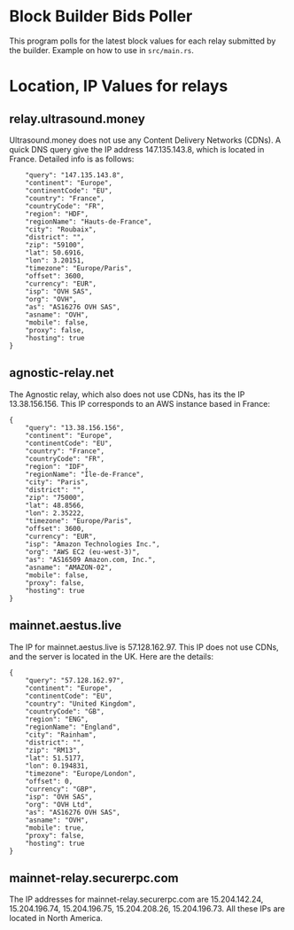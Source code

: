 # Block Builder Bids Poller 
This program polls for the latest block values for each relay submitted by the builder. Example on how to use in `src/main.rs`.

# Location, IP Values for relays

## relay.ultrasound.money

Ultrasound.money does not use any Content Delivery Networks (CDNs). A quick DNS query give the IP address 147.135.143.8, which is located in France. Detailed info is as follows:
```{
    "query": "147.135.143.8",
    "continent": "Europe",
    "continentCode": "EU",
    "country": "France",
    "countryCode": "FR",
    "region": "HDF",
    "regionName": "Hauts-de-France",
    "city": "Roubaix",
    "district": "",
    "zip": "59100",
    "lat": 50.6916,
    "lon": 3.20151,
    "timezone": "Europe/Paris",
    "offset": 3600,
    "currency": "EUR",
    "isp": "OVH SAS",
    "org": "OVH",
    "as": "AS16276 OVH SAS",
    "asname": "OVH",
    "mobile": false,
    "proxy": false,
    "hosting": true
}
```

## agnostic-relay.net
The Agnostic relay, which also does not use CDNs, has its the IP 13.38.156.156. This IP corresponds to an AWS instance based in France:
```
{
    "query": "13.38.156.156",
    "continent": "Europe",
    "continentCode": "EU",
    "country": "France",
    "countryCode": "FR",
    "region": "IDF",
    "regionName": "Île-de-France",
    "city": "Paris",
    "district": "",
    "zip": "75000",
    "lat": 48.8566,
    "lon": 2.35222,
    "timezone": "Europe/Paris",
    "offset": 3600,
    "currency": "EUR",
    "isp": "Amazon Technologies Inc.",
    "org": "AWS EC2 (eu-west-3)",
    "as": "AS16509 Amazon.com, Inc.",
    "asname": "AMAZON-02",
    "mobile": false,
    "proxy": false,
    "hosting": true
}
```

## mainnet.aestus.live
The IP for mainnet.aestus.live is 57.128.162.97. This IP does not use CDNs, and the server is located in the UK. Here are the details:
```
{
    "query": "57.128.162.97",
    "continent": "Europe",
    "continentCode": "EU",
    "country": "United Kingdom",
    "countryCode": "GB",
    "region": "ENG",
    "regionName": "England",
    "city": "Rainham",
    "district": "",
    "zip": "RM13",
    "lat": 51.5177,
    "lon": 0.194831,
    "timezone": "Europe/London",
    "offset": 0,
    "currency": "GBP",
    "isp": "OVH SAS",
    "org": "OVH Ltd",
    "as": "AS16276 OVH SAS",
    "asname": "OVH",
    "mobile": true,
    "proxy": false,
    "hosting": true
}
```

## mainnet-relay.securerpc.com
The IP addresses for mainnet-relay.securerpc.com are 15.204.142.24, 15.204.196.74, 15.204.196.75, 15.204.208.26, 15.204.196.73. All these IPs are located in North America.